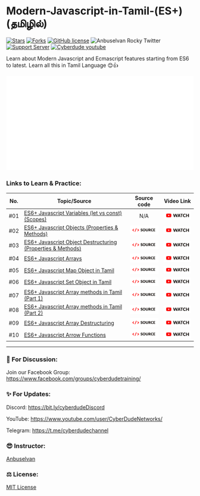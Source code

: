 # Modern-Javascript-in-Tamil-(ES+) (தமிழில்)

[![Stars](https://img.shields.io/github/stars/anburocky3/modern-javascript-in-tamil)](https://github.com/anburocky3/modern-javascript-in-tamil)
[![Forks](https://img.shields.io/github/forks/anburocky3/modern-javascript-in-tamil)](https://github.com/anburocky3/modern-javascript-in-tamil)
[![GitHub license](https://img.shields.io/github/license/anburocky3/modern-javascript-in-tamil)](https://github.com/anburocky3/modern-javascript-in-tamil)
![Anbuselvan Rocky Twitter](https://img.shields.io/twitter/url?style=social&url=https%3A%2F%2Fgithub.com%2Fanburocky3%2Fmodern-javascript-in-tamil)
[![Support Server](https://img.shields.io/discord/742347296091537448.svg?label=Discord&logo=Discord&colorB=7289da)](https://bit.ly/cyberdudeDiscord)
[![Cyberdude youtube](https://img.shields.io/youtube/channel/subscribers/UCteUj8bL1ppZcS70UCWrVfw?style=social)](https://bit.ly/cyberdudeYT)

Learn about Modern Javascript and Ecmascript features starting from ES6 to latest. Learn all this in Tamil Language 😊👍

<a href="https://bit.ly/modern-js-tamil" target="_blank"><img src="./supports/header.svg" alt="Learn more from cyberdude networks."/></a>

### Links to Learn & Practice:

| No. | Topic/Source                                                                                                                                       |                                                                    Source code                                                                     |                                                Video Link                                                |
| --- | -------------------------------------------------------------------------------------------------------------------------------------------------- | :------------------------------------------------------------------------------------------------------------------------------------------------: | :------------------------------------------------------------------------------------------------------: |
| #01 | [ES6+ Javascript Variables (let vs const) (Scopes)](https://youtu.be/UlkK-vWX7y8)                                                                  |                                                                        N/A                                                                         |           [<img width="100px" src="./supports/video-btn.png" />](https://youtu.be/0Q8eftj5OA0)           |
| #02 | [ES6+ Javascript Objects (Properties & Methods)](https://github.com/anburocky3/modern-javascript-in-tamil/tree/02-javascript-objects)              |     [<img width="100px" src="./supports/code-btn.png" />](https://github.com/anburocky3/modern-javascript-in-tamil/tree/02-javascript-objects)     |           [<img width="100px" src="./supports/video-btn.png" />](https://youtu.be/-IWA5e9CNis)           |
| #03 | [ES6+ Javascript Object Destructuring (Properties & Methods)](https://github.com/anburocky3/modern-javascript-in-tamil/tree/02-javascript-objects) |     [<img width="100px" src="./supports/code-btn.png" />](https://github.com/anburocky3/modern-javascript-in-tamil/tree/02-javascript-objects)     | [<img width="100px" src="./supports/video-btn.png" />](https://youtu.be/pzcCVwuzifI?si=mhkmBOzxzlVXbQb8) |
| #04 | [ES6+ Javascript Arrays](https://github.com/anburocky3/modern-javascript-in-tamil/tree/02-javascript-objects)                                      |     [<img width="100px" src="./supports/code-btn.png" />](https://github.com/anburocky3/modern-javascript-in-tamil/tree/02-javascript-objects)     |           [<img width="100px" src="./supports/video-btn.png" />](https://youtu.be/369s20mJmho)           |
| #05 | [ES6+ Javascript Map Object in Tamil](#)                                                                                                           |                                              [<img width="100px" src="./supports/code-btn.png" />](#)                                              |           [<img width="100px" src="./supports/video-btn.png" />](https://youtu.be/zOgSOZrRoHU)           |
| #06 | [ES6+ Javascript Set Object in Tamil](https://github.com/anburocky3/modern-javascript-in-tamil/tree/06-javascript-set)                             |                                              [<img width="100px" src="./supports/code-btn.png" />](#)                                              |           [<img width="100px" src="./supports/video-btn.png" />](https://youtu.be/KnYrC6Zped0)           |
| #07 | [ES6+ Javascript Array methods in Tamil (Part 1)](https://github.com/anburocky3/modern-javascript-in-tamil/tree/07-javascript-array-methods)       |                                              [<img width="100px" src="./supports/code-btn.png" />](#)                                              |           [<img width="100px" src="./supports/video-btn.png" />](https://youtu.be/NRNEwebmWXs)           |
| #08 | [ES6+ Javascript Array methods in Tamil (Part 2)](https://github.com/anburocky3/modern-javascript-in-tamil/tree/07-javascript-array-methods-es6)   |                                              [<img width="100px" src="./supports/code-btn.png" />](#)                                              |           [<img width="100px" src="./supports/video-btn.png" />](https://youtu.be/HgRdVr9nZbk)           |
| #09 | [ES6+ Javascript Array Destructuring](#)                                                                                                           |    [<img width="100px" src="./supports/code-btn.png" />](https://github.com/anburocky3/modern-javascript-in-tamil/tree/09-array-destructuring)     |                        [<img width="100px" src="./supports/video-btn.png" />](#)                         |
| #10 | [ES6+ Javascript Arrow Functions](#)                                                                                                               | [<img width="100px" src="./supports/code-btn.png" />](https://github.com/anburocky3/modern-javascript-in-tamil/tree/10-javascript-arrow-functions) |                        [<img width="100px" src="./supports/video-btn.png" />](#)                         |

---

### 📝 For Discussion:

Join our Facebook Group: https://www.facebook.com/groups/cyberdudetraining/

### ✨ For Updates:

Discord: https://bit.ly/cyberdudeDiscord

YouTube: https://www.youtube.com/user/CyberDudeNetworks/

Telegram: https://t.me/cyberdudechannel

### 😎 Instructor:

[Anbuselvan](https://www.facebook.com/anburocky3)

### ⚖️ License:

[MIT License](./LICENSE.md)
